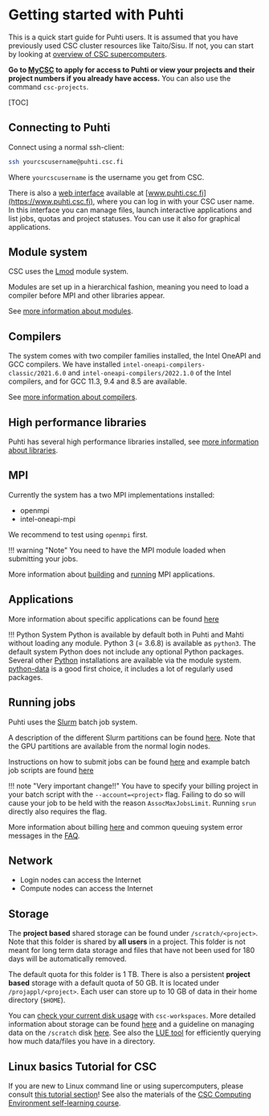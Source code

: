 # Getting started with Puhti

This is a quick start guide for Puhti users. It is assumed that you have previously
used CSC cluster resources like Taito/Sisu. If not, you can start by looking at
[overview of CSC supercomputers](../../computing/overview.md).

**Go to [MyCSC](https://my.csc.fi) to apply for access to Puhti or view your projects
and their project numbers if you already have access.** You can also use the command
`csc-projects`.

[TOC]

## Connecting to Puhti

Connect using a normal ssh-client:

```bash
ssh yourcscusername@puhti.csc.fi
```

Where `yourcscusername` is the username you get from CSC.

There is also a [web interface](../../computing/webinterface/index.md) available at
[www.puhti.csc.fi](https://www.puhti.csc.fi), where you can log in with your CSC user name.
In this interface you can manage files, launch interactive applications and list jobs, quotas
and project statuses. You can use it also for graphical applications.

## Module system

CSC uses the [Lmod](https://lmod.readthedocs.io) module system.

Modules are set up in a hierarchical fashion, meaning you need to load a compiler
before MPI and other libraries appear.

See [more information about modules](../../computing/modules.md).

## Compilers

The system comes with two compiler families installed, the Intel OneAPI and GCC compilers.
We have installed `intel-oneapi-compilers-classic/2021.6.0` and `intel-oneapi-compilers/2022.1.0`
of the Intel compilers, and for GCC 11.3, 9.4 and 8.5 are available.

See [more information about compilers](../../computing/compiling-puhti.md).

## High performance libraries

Puhti has several high performance libraries installed, see [more
information about libraries](../../computing/hpc-libraries.md).

## MPI

Currently the system has a two MPI implementations installed:

- openmpi
- intel-oneapi-mpi

We recommend to test using `openmpi` first.

!!! warning "Note"
    You need to have the MPI module loaded when submitting your jobs.

More information about [building](../../computing/compiling-puhti.md#building-mpi-applications) and
[running](../../computing/running/creating-job-scripts-puhti.md#mpi-based-batch-jobs) MPI applications.

## Applications

More information about specific applications can be found [here](../../apps/alpha.md)

!!! Python
    System Python is available by default both in Puhti and Mahti without loading any module. Python 3
    (= 3.6.8) is available as `python3`. The default system Python does not include any optional Python
    packages. Several other [Python](../../apps/python.md) installations are available via the module system.
    [python-data](../../apps/python-data.md) is a good first choice, it includes a lot of regularly used
    packages.

## Running jobs

Puhti uses the [Slurm](https://slurm.schedmd.com/documentation.html) batch job system.

A description of the different Slurm partitions can be found
[here](../../computing/running/batch-job-partitions.md). Note
that the GPU partitions are available from the normal login nodes.

Instructions on how to submit jobs can be found [here](../../computing/running/creating-job-scripts-puhti.md)
and example batch job scripts are found [here](../../computing/running/example-job-scripts-puhti.md)

!!! note "Very important change!!"
    You have to specify your billing project in your batch script with the `--account=<project>`
    flag. Failing to do so will cause your job to be held with the reason `AssocMaxJobsLimit`.
    Running `srun` directly also requires the flag.

More information about billing [here](../../accounts/billing.md) and common queuing
system error messages in the [FAQ](../faq/why-does-my-batch-job-fail.md).

## Network

- Login nodes can access the Internet
- Compute nodes can access the Internet

## Storage

The **project based** shared storage can be found under `/scratch/<project>`.
Note that this folder is shared by **all users** in a project. This folder is
not meant for long term data storage and files that have not been used for 180
days will be automatically removed.

The default quota for this folder is 1 TB. There is also a persistent
**project based** storage with a default quota of 50 GB. It is located
under `/projappl/<project>`. Each user can store up to 10 GB of data in
their home directory (`$HOME`).

You can [check your current disk usage](../faq/disk-quota-exceeded.md) with
`csc-workspaces`. More detailed information about storage can be found
[here](../../computing/disk.md) and a guideline on managing data on the
`/scratch` disk [here](clean-up-data.md). See also the [LUE tool](lue.md)
for efficiently querying how much data/files you have in a directory.

## Linux basics Tutorial for CSC

If you are new to Linux command line or using supercomputers, please consult
[this tutorial section](env-guide/overview.md)! See also the materials of the
[CSC Computing Environment self-learning course](https://csc-training.github.io/csc-env-eff/).
